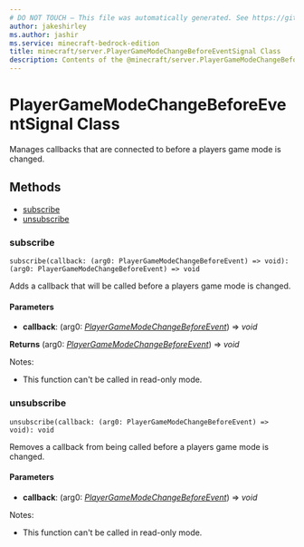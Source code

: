 ```yaml
---
# DO NOT TOUCH — This file was automatically generated. See https://github.com/mojang/minecraftapidocsgenerator to modify descriptions, examples, etc.
author: jakeshirley
ms.author: jashir
ms.service: minecraft-bedrock-edition
title: minecraft/server.PlayerGameModeChangeBeforeEventSignal Class
description: Contents of the @minecraft/server.PlayerGameModeChangeBeforeEventSignal class.
---
```

# PlayerGameModeChangeBeforeEventSignal Class

Manages callbacks that are connected to before a players game mode is changed.

## Methods
- [subscribe](#subscribe)
- [unsubscribe](#unsubscribe)

### **subscribe**
`
subscribe(callback: (arg0: PlayerGameModeChangeBeforeEvent) => void): (arg0: PlayerGameModeChangeBeforeEvent) => void
`

Adds a callback that will be called before a players game mode is changed.

#### **Parameters**
- **callback**: (arg0: [*PlayerGameModeChangeBeforeEvent*](PlayerGameModeChangeBeforeEvent.md)) => *void*

**Returns** (arg0: [*PlayerGameModeChangeBeforeEvent*](PlayerGameModeChangeBeforeEvent.md)) => *void*
  
Notes:
- This function can't be called in read-only mode.

### **unsubscribe**
`
unsubscribe(callback: (arg0: PlayerGameModeChangeBeforeEvent) => void): void
`

Removes a callback from being called before a players game mode is changed.

#### **Parameters**
- **callback**: (arg0: [*PlayerGameModeChangeBeforeEvent*](PlayerGameModeChangeBeforeEvent.md)) => *void*
  
Notes:
- This function can't be called in read-only mode.

